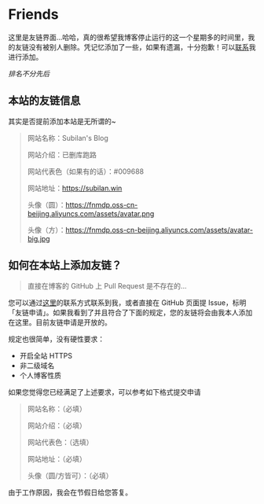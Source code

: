 # Friends

这里是友链界面...哈哈，真的很希望我博客停止运行的这一个星期多的时间里，我的友链没有被别人删除。凭记忆添加了一些，如果有遗漏，十分抱歉！可以[联系](/contact.html)我进行添加。

*排名不分先后*

<FriendLinks/>

## 本站的友链信息

其实是否提前添加本站是无所谓的~

> 网站名称：Subilan's Blog
>
> 网站介绍：已删库跑路
>
> 网站代表色（如果有的话）：#009688
>
> 网站地址：<https://subilan.win>
>
> 头像（圆）：<https://fnmdp.oss-cn-beijing.aliyuncs.com/assets/avatar.png>
>
> 头像（方）：<https://fnmdp.oss-cn-beijing.aliyuncs.com/assets/avatar-big.jpg>

## 如何在本站上添加友链？

> 直接在博客的 GitHub 上 Pull Request 是不存在的...

您可以通过[这里](/contact.html)的联系方式联系到我，或者直接在 GitHub 页面提 Issue，标明「友链申请」。如果我看到了并且符合了下面的规定，您的友链将会由我本人添加在这里。目前友链申请是开放的。

规定也很简单，没有硬性要求：

- 开启全站 HTTPS
- 非二级域名
- 个人博客性质

如果您觉得您已经满足了上述要求，可以参考如下格式提交申请

> 网站名称：（必填）
>
> 网站介绍：（必填）
>
> 网站代表色：（选填）
>
> 网站地址：（必填）
>
> 头像（圆/方皆可）：（必填）

由于工作原因，我会在节假日给您答复。
